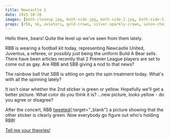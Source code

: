 ```yaml
---
title: Newcastle 2
date: 2015-10-26
images: [both-closeup.jpg, both-side.jpg, both-side-2.jpg, both-side-3.jpg, after.jpg]
props: [rbb, sb, aviators, gold-crown, silver-sparkly-crown, salon-chair, bondage-gear, studded-black-choker, rainbow-ball, football, football-kit, football-shoes, freddie-mustache, blue-winking-sticker, green-happy-sticker]
---
```

Hello there, bears! Quite the level up we've seen from them lately.

RBB is wearing a football kit today, representing Newcastle United, Juventus, a referee, or possibly just being the uniform Build A Bear sells. There have been articles recently that 2 Premier League players are set to come out as gay. Are RBB and SBB giving a nod to that news?

The rainbow ball that SBB is sitting on gets the spin treatment today. What's with all the spinning lately?

It isn't clear whether the 2nd sticker is green or yellow. Hopefully we'll get a better picture. What color do you think it is? ...new picture, looks yellow - do you agree or disagree?

After the concert, RBB [tweeted](){:target="_blank"} a picture showing that the other sticker is clearly green. Now everybody go figure out who's holding RBB!

[Tell me your theories!]({{site.baseurl}}contribute)
